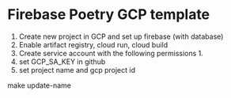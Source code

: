 # Firebase Poetry GCP template

1. Create new project in GCP and set up firebase (with database)
2. Enable artifact registry, cloud run, cloud build
3. Create service account with the following permissions
   1. 
4. set GCP_SA_KEY in github
5. set project name and gcp project id

make update-name
